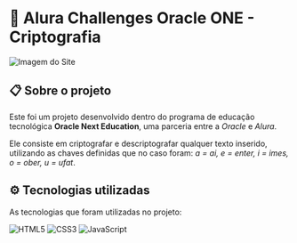 # 🚀 Alura Challenges Oracle ONE - Criptografia
![Imagem do Site](https://i.imgur.com/mxfjAda.jpg)

## 📋 Sobre o projeto
Este foi um projeto desenvolvido dentro do programa de educação tecnológica __Oracle Next Education__, uma parceria entre a *Oracle* e *Alura*.

Ele consiste em criptografar e descriptografar qualquer texto inserido, utilizando as chaves definidas que no caso foram: *a = ai, e = enter, i = imes, o = ober, u = ufat*.

## ⚙️ Tecnologias utilizadas
As tecnologias que foram utilizadas no projeto:

![HTML5](https://img.shields.io/badge/HTML5-E34F26?style=for-the-badge&logo=html5&logoColor=white) ![CSS3](https://img.shields.io/badge/CSS3-1572B6?style=for-the-badge&logo=css3&logoColor=white) ![JavaScript](https://img.shields.io/badge/JavaScript-F7DF1E?style=for-the-badge&logo=javascript&logoColor=black)
